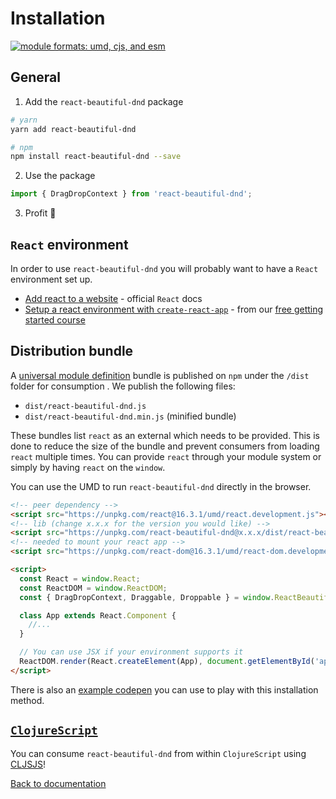 # Installation

[![module formats: umd, cjs, and esm](https://img.shields.io/badge/module%20formats-umd%2c%20cjs%2c%20esm-green.svg?style=flat)](https://unpkg.com/react-beautiful-dnd/dist/)

## General

1. Add the `react-beautiful-dnd` package

```bash
# yarn
yarn add react-beautiful-dnd

# npm
npm install react-beautiful-dnd --save
```

2. Use the package

```js
import { DragDropContext } from 'react-beautiful-dnd';
```

3. Profit 🕺

## `React` environment

In order to use `react-beautiful-dnd` you will probably want to have a `React` environment set up.

- [Add react to a website](https://reactjs.org/docs/add-react-to-a-website.html) - official `React` docs
- [Setup a react environment with `create-react-app`](https://egghead.io/lessons/react-set-up-a-react-environment-with-create-react-app) - from our [free getting started course](https://egghead.io/courses/beautiful-and-accessible-drag-and-drop-with-react-beautiful-dnd)

## Distribution bundle

A [universal module definition](https://github.com/umdjs/umd) bundle is published on `npm` under the `/dist` folder for consumption . We publish the following files:

- `dist/react-beautiful-dnd.js`
- `dist/react-beautiful-dnd.min.js` (minified bundle)

These bundles list `react` as an external which needs to be provided. This is done to reduce the size of the bundle and prevent consumers from loading `react` multiple times. You can provide `react` through your module system or simply by having `react` on the `window`.

You can use the UMD to run `react-beautiful-dnd` directly in the browser.

```html
<!-- peer dependency -->
<script src="https://unpkg.com/react@16.3.1/umd/react.development.js"></script>
<!-- lib (change x.x.x for the version you would like) -->
<script src="https://unpkg.com/react-beautiful-dnd@x.x.x/dist/react-beautiful-dnd.js"></script>
<!-- needed to mount your react app -->
<script src="https://unpkg.com/react-dom@16.3.1/umd/react-dom.development.js"></script>

<script>
  const React = window.React;
  const ReactDOM = window.ReactDOM;
  const { DragDropContext, Draggable, Droppable } = window.ReactBeautifulDnd;

  class App extends React.Component {
    //...
  }

  // You can use JSX if your environment supports it
  ReactDOM.render(React.createElement(App), document.getElementById('app'));
</script>
```

There is also an [example codepen](https://codepen.io/alexreardon/project/editor/ZyNMPo) you can use to play with this installation method.

## [`ClojureScript`](https://clojurescript.org/)

You can consume `react-beautiful-dnd` from within `ClojureScript` using [CLJSJS](https://cljsjs.github.io/)!

[Back to documentation](/README.md#documentation-)
